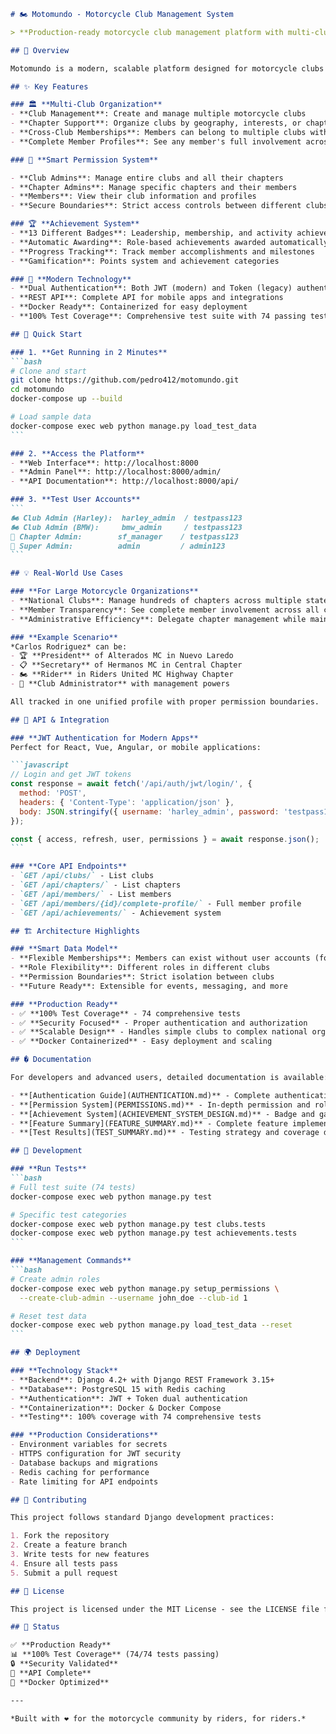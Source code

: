 ````markdown
# 🏍️ Motomundo - Motorcycle Club Management System

> **Production-ready motorcycle club management platform with multi-club membership, role-based permissions, and comprehensive member profiles.**

## 🌟 Overview

Motomundo is a modern, scalable platform designed for motorcycle clubs to manage their organizations, members, and administrative structure. Built with Django REST Framework, it supports complex real-world scenarios including multi-club memberships, hierarchical permissions, and comprehensive member tracking.

## ✨ Key Features

### 🏛️ **Multi-Club Organization**
- **Club Management**: Create and manage multiple motorcycle clubs
- **Chapter Support**: Organize clubs by geography, interests, or chapters
- **Cross-Club Memberships**: Members can belong to multiple clubs with different roles
- **Complete Member Profiles**: See any member's full involvement across all clubs

### 🔐 **Smart Permission System**

- **Club Admins**: Manage entire clubs and all their chapters
- **Chapter Admins**: Manage specific chapters and their members  
- **Members**: View their club information and profiles
- **Secure Boundaries**: Strict access controls between different clubs

### 🏆 **Achievement System**
- **13 Different Badges**: Leadership, membership, and activity achievements
- **Automatic Awarding**: Role-based achievements awarded automatically
- **Progress Tracking**: Track member accomplishments and milestones
- **Gamification**: Points system and achievement categories

### 🔧 **Modern Technology**
- **Dual Authentication**: Both JWT (modern) and Token (legacy) authentication
- **REST API**: Complete API for mobile apps and integrations
- **Docker Ready**: Containerized for easy deployment
- **100% Test Coverage**: Comprehensive test suite with 74 passing tests

## 🚀 Quick Start

### 1. **Get Running in 2 Minutes**
```bash
# Clone and start
git clone https://github.com/pedro412/motomundo.git
cd motomundo
docker-compose up --build

# Load sample data
docker-compose exec web python manage.py load_test_data
```

### 2. **Access the Platform**
- **Web Interface**: http://localhost:8000
- **Admin Panel**: http://localhost:8000/admin/ 
- **API Documentation**: http://localhost:8000/api/

### 3. **Test User Accounts**
```
🏍️ Club Admin (Harley):  harley_admin  / testpass123
🏍️ Club Admin (BMW):     bmw_admin     / testpass123
👤 Chapter Admin:        sf_manager    / testpass123
🔧 Super Admin:          admin         / admin123
```

## 💡 Real-World Use Cases

### **For Large Motorcycle Organizations**
- **National Clubs**: Manage hundreds of chapters across multiple states
- **Member Transparency**: See complete member involvement across all chapters
- **Administrative Efficiency**: Delegate chapter management while maintaining oversight

### **Example Scenario**
*Carlos Rodriguez* can be:
- 🏆 **President** of Alterados MC in Nuevo Laredo
- 📋 **Secretary** of Hermanos MC in Central Chapter  
- 🏍️ **Rider** in Riders United MC Highway Chapter
- 👑 **Club Administrator** with management powers

All tracked in one unified profile with proper permission boundaries.

## 📱 API & Integration

### **JWT Authentication for Modern Apps**
Perfect for React, Vue, Angular, or mobile applications:

```javascript
// Login and get JWT tokens
const response = await fetch('/api/auth/jwt/login/', {
  method: 'POST',
  headers: { 'Content-Type': 'application/json' },
  body: JSON.stringify({ username: 'harley_admin', password: 'testpass123' })
});

const { access, refresh, user, permissions } = await response.json();
```

### **Core API Endpoints**
- `GET /api/clubs/` - List clubs
- `GET /api/chapters/` - List chapters  
- `GET /api/members/` - List members
- `GET /api/members/{id}/complete-profile/` - Full member profile
- `GET /api/achievements/` - Achievement system

## 🏗️ Architecture Highlights

### **Smart Data Model**
- **Flexible Memberships**: Members can exist without user accounts (for invitations)
- **Role Flexibility**: Different roles in different clubs
- **Permission Boundaries**: Strict isolation between clubs
- **Future Ready**: Extensible for events, messaging, and more

### **Production Ready**
- ✅ **100% Test Coverage** - 74 comprehensive tests
- ✅ **Security Focused** - Proper authentication and authorization  
- ✅ **Scalable Design** - Handles simple clubs to complex national organizations
- ✅ **Docker Containerized** - Easy deployment and scaling

## � Documentation

For developers and advanced users, detailed documentation is available:

- **[Authentication Guide](AUTHENTICATION.md)** - Complete authentication system details
- **[Permission System](PERMISSIONS.md)** - In-depth permission and role documentation  
- **[Achievement System](ACHIEVEMENT_SYSTEM_DESIGN.md)** - Badge and gamification features
- **[Feature Summary](FEATURE_SUMMARY.md)** - Complete feature implementation details
- **[Test Results](TEST_SUMMARY.md)** - Testing strategy and coverage details

## 🔧 Development

### **Run Tests**
```bash
# Full test suite (74 tests)
docker-compose exec web python manage.py test

# Specific test categories
docker-compose exec web python manage.py test clubs.tests
docker-compose exec web python manage.py test achievements.tests
```

### **Management Commands**
```bash
# Create admin roles
docker-compose exec web python manage.py setup_permissions \
  --create-club-admin --username john_doe --club-id 1

# Reset test data
docker-compose exec web python manage.py load_test_data --reset
```

## 🌍 Deployment

### **Technology Stack**
- **Backend**: Django 4.2+ with Django REST Framework 3.15+
- **Database**: PostgreSQL 15 with Redis caching
- **Authentication**: JWT + Token dual authentication
- **Containerization**: Docker & Docker Compose
- **Testing**: 100% coverage with 74 comprehensive tests

### **Production Considerations**
- Environment variables for secrets
- HTTPS configuration for JWT security
- Database backups and migrations
- Redis caching for performance
- Rate limiting for API endpoints

## 🤝 Contributing

This project follows standard Django development practices:

1. Fork the repository
2. Create a feature branch
3. Write tests for new features
4. Ensure all tests pass
5. Submit a pull request

## 📄 License

This project is licensed under the MIT License - see the LICENSE file for details.

## 🏁 Status

✅ **Production Ready**  
📊 **100% Test Coverage** (74/74 tests passing)  
🔒 **Security Validated**  
📱 **API Complete**  
🐳 **Docker Optimized**

---

*Built with ❤️ for the motorcycle community by riders, for riders.*
